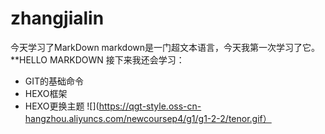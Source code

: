 # zhangjialin
今天学习了MarkDown
markdown是一门超文本语言，今天我第一次学习了它。
**HELLO MARKDOWN
接下来我还会学习：
* GIT的基础命令
* HEXO框架
* HEXO更换主题
 ![](https://qgt-style.oss-cn-hangzhou.aliyuncs.com/newcoursep4/g1/g1-2-2/tenor.gif）
